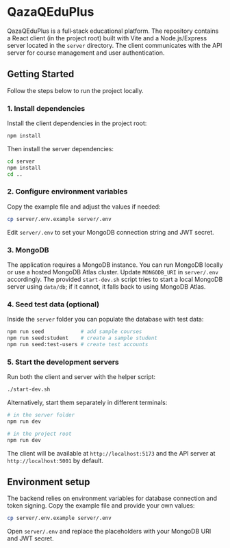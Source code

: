 # QazaQEduPlus

QazaQEduPlus is a full‑stack educational platform. The repository contains a React
client (in the project root) built with Vite and a Node.js/Express server located
in the `server` directory. The client communicates with the API server for course
management and user authentication.

## Getting Started

Follow the steps below to run the project locally.

### 1. Install dependencies

Install the client dependencies in the project root:

```bash
npm install
```

Then install the server dependencies:

```bash
cd server
npm install
cd ..
```

### 2. Configure environment variables

Copy the example file and adjust the values if needed:

```bash
cp server/.env.example server/.env
```

Edit `server/.env` to set your MongoDB connection string and JWT secret.

### 3. MongoDB

The application requires a MongoDB instance. You can run MongoDB locally or
use a hosted MongoDB Atlas cluster. Update `MONGODB_URI` in `server/.env`
accordingly. The provided `start-dev.sh` script tries to start a local MongoDB
server using `data/db`; if it cannot, it falls back to using MongoDB Atlas.

### 4. Seed test data (optional)

Inside the `server` folder you can populate the database with test data:

```bash
npm run seed            # add sample courses
npm run seed:student    # create a sample student
npm run seed:test-users # create test accounts
```

### 5. Start the development servers

Run both the client and server with the helper script:

```bash
./start-dev.sh
```

Alternatively, start them separately in different terminals:

```bash
# in the server folder
npm run dev

# in the project root
npm run dev
```


The client will be available at `http://localhost:5173` and the API server at
`http://localhost:5001` by default.

## Environment setup

The backend relies on environment variables for database connection and token
signing. Copy the example file and provide your own values:

```bash
cp server/.env.example server/.env
```

Open `server/.env` and replace the placeholders with your MongoDB URI and JWT
secret.

